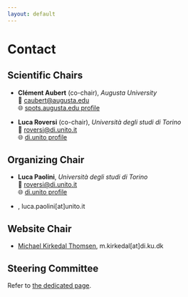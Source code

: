 ```yaml
---
layout: default
---
```


# Contact

## Scientific Chairs 

- **Clément Aubert** (co-chair), _Augusta University_  
  📧 [caubert@augusta.edu](mailto:caubert@augusta.edu)  
  🌐 [spots.augusta.edu profile](https://spots.augusta.edu/caubert/)
  
- **Luca Roversi** (co-chair), _Università degli studi di Torino_  
  📧 [roversi@di.unito.it](mailto:roversi@di.unito.it)  
  🌐 [di.unito profile](http://www.di.unito.it/~rover/)

## Organizing Chair

- **Luca Paolini**, _Università degli studi di Torino_  
  📧 [roversi@di.unito.it](mailto:roversi@di.unito.it)  
  🌐 [di.unito profile](http://www.di.unito.it/~paolini/)
  
- [](), luca.paolini[at]unito.it 

## Website Chair

- [Michael Kirkedal Thomsen](https://researchprofiles.ku.dk/en/persons/michael-kirkedal-thomsen), m.kirkedal[at]di.ku.dk

## Steering Committee

Refer to [the dedicated page](../steering/).
